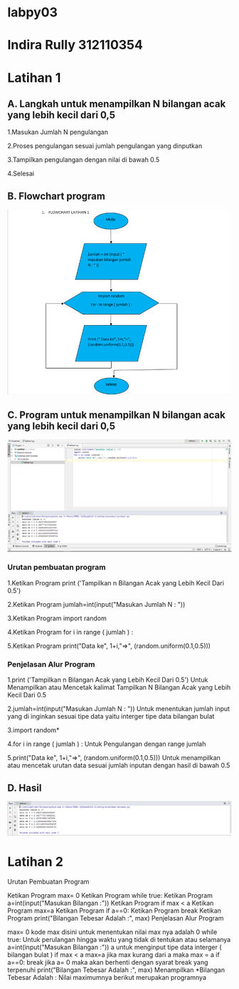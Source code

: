 # labpy03
# Indira Rully 312110354

# Latihan 1
## A. Langkah untuk menampilkan N bilangan acak yang lebih kecil dari 0,5
1.Masukan Jumlah N pengulangan

2.Proses pengulangan sesuai jumlah pengulangan yang dinputkan

3.Tampilkan pengulangan dengan nilai di bawah 0.5

4.Selesai

## B. Flowchart program
![img](Screenshot/ss1.png)

## C. Program untuk menampilkan N bilangan acak yang lebih kecil dari 0,5
![img](Screenshot/ss2.png)

### Urutan pembuatan program
1.Ketikan Program print ('Tampilkan n Bilangan Acak yang Lebih Kecil Dari 0.5')

2.Ketikan Program jumlah=int(input("Masukan Jumlah N : "))

3.Ketikan Program import random

4.Ketikan Program for i in range ( jumlah ) :

5.Ketikan Program print("Data ke", 1+i,"=>", (random.uniform(0.1,0.5)))

### Penjelasan Alur Program
1.print ('Tampilkan n Bilangan Acak yang Lebih Kecil Dari 0.5') Untuk Menampilkan atau Mencetak kalimat Tampilkan N Bilangan Acak yang Lebih Kecil Dari 0.5

2.jumlah=int(input("Masukan Jumlah N : ")) Untuk menentukan jumlah input yang di inginkan sesuai tipe data yaitu interger tipe data bilangan bulat

3.import random*

4.for i in range ( jumlah ) : Untuk Pengulangan dengan range jumlah

5.print("Data ke", 1+i,"=>", (random.uniform(0.1,0.5))) Untuk menampilkan atau mencetak urutan data sesuai jumlah inputan dengan hasil di bawah 0.5

## D. Hasil
![img](Screenshot/ss3.png)

# Latihan 2

Urutan Pembuatan Program

Ketikan Program max= 0
Ketikan Program while true:
Ketikan Program a=int(input("Masukan Bilangan :"))
Ketikan Program if max < a
Ketikan Program max=a
Ketikan Program if a==0:
Ketikan Program break
Ketikan Program print("Bilangan Tebesar Adalah :", max)
Penjelasan Alur Program

max= 0 kode max disini untuk menentukan nilai max nya adalah 0
while true: Untuk perulangan hingga waktu yang tidak di tentukan atau selamanya
a=int(input("Masukan Bilangan :")) a untuk menginput tipe data interger ( bilangan bulat )
if max < a max=a jika max kurang dari a maka max = a
if a==0: break jika a= 0 maka akan berhenti dengan syarat break yang terpenuhi
print("Bilangan Tebesar Adalah :", max) Menampilkan *Bilangan Tebesar Adalah : Nilai maximumnya berikut merupakan programnya
